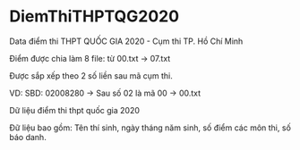 # DiemThiTHPTQG2020
Data điểm thi THPT QUỐC GIA 2020 - Cụm thi TP. Hồ Chí Minh

Điểm được chia làm 8 file: từ 00.txt -> 07.txt

Được sắp xếp theo 2 số liền sau mã cụm thi.

VD: SBD: 02008280 -> Sau số 02 là mã 00 -> 00.txt

Dữ liệu điểm thi thpt quốc gia 2020

Đữ liệu bao gồm: Tên thí sinh, ngày tháng năm sinh, số điểm các môn thi, số báo danh.
